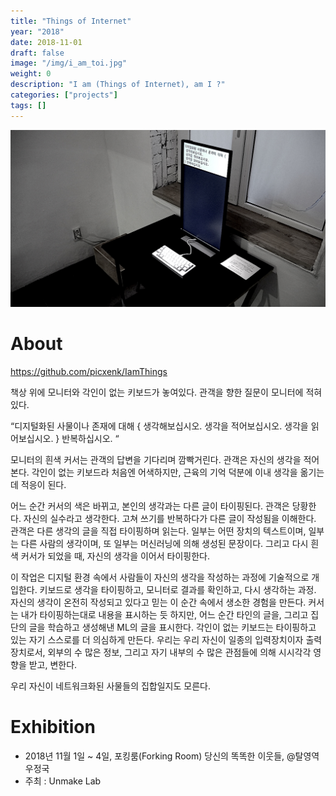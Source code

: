 ```yaml
---
title: "Things of Internet"
year: "2018"
date: 2018-11-01
draft: false
image: "/img/i_am_toi.jpg"
weight: 0
description: "I am (Things of Internet), am I ?"
categories: ["projects"]
tags: []
---
```

![](/img/i_am_toi2.jpg "exhibition")

# About
https://github.com/picxenk/IamThings

책상 위에 모니터와 각인이 없는 키보드가 놓여있다. 관객을 향한 질문이 모니터에 적혀있다.

“디지털화된 사물이나 존재에 대해 { 생각해보십시오. 생각을 적어보십시오. 생각을 읽어보십시오. } 반복하십시오. “

모니터의 흰색 커서는 관객의 답변을 기다리며 깜빡거린다. 관객은 자신의 생각을 적어본다.
각인이 없는 키보드라 처음엔 어색하지만, 근육의 기억 덕분에 이내 생각을 옮기는데 적응이 된다.

어느 순간 커서의 색은 바뀌고, 본인의 생각과는 다른 글이 타이핑된다. 관객은 당황한다. 자신의 실수라고 생각한다.
고쳐 쓰기를 반복하다가 다른 글이 작성됨을 이해한다. 관객은 다른 생각의 글을 직접 타이핑하며 읽는다.
일부는 어떤 장치의 텍스트이며, 일부는 다른 사람의 생각이며, 또 일부는 머신러닝에 의해 생성된 문장이다.
그리고 다시 흰색 커서가 되었을 때, 자신의 생각을 이어서 타이핑한다.

이 작업은 디지털 환경 속에서 사람들이 자신의 생각을 작성하는 과정에 기술적으로 개입한다.
키보드로 생각을 타이핑하고, 모니터로 결과를 확인하고, 다시 생각하는 과정.
자신의 생각이 온전히 작성되고 있다고 믿는 이 순간 속에서 생소한 경험을 만든다.
커서는 내가 타이핑하는대로 내용을 표시하는 듯 하지만,
어느 순간 타인의 글을, 그리고 집단의 글을 학습하고 생성해낸 ML의 글을 표시한다.
각인이 없는 키보드는 타이핑하고 있는 자기 스스로를 더 의심하게 만든다.
우리는 우리 자신이 일종의 입력장치이자 출력장치로서,
외부의 수 많은 정보, 그리고 자기 내부의 수 많은 관점들에 의해 시시각각 영향을 받고, 변한다.

우리 자신이 네트워크화된 사물들의 집합일지도 모른다.

# Exhibition
 * 2018년 11월 1일 ~ 4일, 포킹룸(Forking Room) 당신의 똑똑한 이웃들, @탈영역우정국
 * 주최 : Unmake Lab
